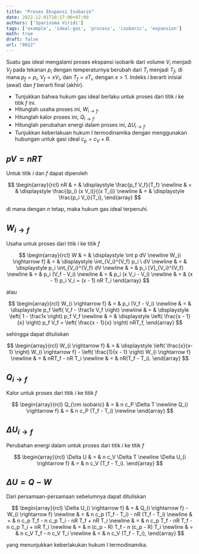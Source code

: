 ```yaml
---
title: "Proses Ekspansi Isobarik"
date: 2022-12-01T18:57:00+07:00
authors: ['Sparisoma Viridi']
tags: ['example', 'ideal-gas', 'process', 'isobaric', 'expansion']
math: true
draft: false
url: "0022"
---
```


Suatu gas ideal mengalami proses ekspansi isobarik dari volume $V_i$ menjadi $V_f$ pada tekanan $p_i$ dengan temperaturnya berubah dari $T_i$ menjadi $T_f$, di mana $p_f = p_i$, $V_f = x V_i$, dan $T_f = x T_i$, dengan $x > 1$. Indeks $i$ berarti inisial (awal) dan $f$ berarti final (akhir).

+ Tunjukkan bahwa hukum gas ideal berlaku untuk proses dari titik $i$ ke titik $f$ ini.
+ Hitunglah usaha proses ini, $W_{i \rightarrow f}$.
+ Hitunglah kalor proses ini, $Q_{i \rightarrow f}$.
+ Hitunglah perubahan energi dalam proses ini, $\Delta U_{i \rightarrow f}$.
+ Tunjukkan keberlakuan hukum I termodinamika dengan menggunakan hubungan untuk gasi ideal $c_p = c_V + R$.


## $pV = nRT$
Untuk titik $i$ dan $f$ dapat diperoleh

$$
\begin{array}{rcl}
nR & = & \displaystyle \frac{p_f V_f}{T_f} \newline
& = & \displaystyle \frac{(p_i) (x V_i)}{(x T_i)} \newline
& = & \displaystyle \frac{p_i V_i}{T_i},
\end{array}
$$

di mana dengan $n$ tetap, maka hukum gas ideal terpenuhi.


## $W_{i \rightarrow f}$
Usaha untuk proses dari titik $i$ ke titik $f$

$$
\begin{array}{rcl}
W & = & \displaystyle \int p dV \newline
W_{i \rightarrow f} & = & \displaystyle \int_{V_i}^{V_f} p_i \ dV \newline
& = & \displaystyle p_i \int_{V_i}^{V_f} dV \newline
& = & p_i [V]_{V_i}^{V_f} \newline
& = & p_i (V_f - V_i) \newline
& = & p_i (x V_i - V_i) \newline
& = & (x - 1) p_i V_i = (x - 1) nR T_i
\end{array}
$$

atau

$$
\begin{array}{rcl}
W_{i \rightarrow f} & = & p_i (V_f - V_i) \newline
& = & \displaystyle p_f \left( V_f - \frac1x V_f \right) \newline
& = & \displaystyle \left( 1 - \frac1x \right) p_f V_f \newline
& = & \displaystyle \left( \frac{x - 1}{x} \right) p_f V_f = \left( \frac{x - 1}{x} \right) nRT_f,
\end{array}
$$

sehingga dapat dituliskan

$$
\begin{array}{rcl}
W_{i \rightarrow f} & = & \displaystyle \left( \frac{x}{x-1} \right) W_{i \rightarrow f} - \left( \frac{1}{x - 1} \right) W_{i \rightarrow f} \newline
& = & nRT_f - nR T_i \newline
& = & nR(T_f - T_i).
\end{array}
$$


## $Q_{i \rightarrow f}$
Kalor untuk proses dari titik $i$ ke titik $f$

$$
\begin{array}{rcl}
Q_{\rm isobaric} & = & n c_P \Delta T \newline
Q_{i \rightarrow f} & = & n c_P (T_f - T_i) \newline
\end{array}
$$


## $\Delta U_{i \rightarrow f}$
Perubahan energi dalam untuk proses dari titik $i$ ke titik $f$

$$
\begin{array}{rcl}
\Delta U & = & n c_V \Delta T \newline
\Delta U_{i \rightarrow f} & = & n c_V (T_f - T_i).
\end{array}
$$


## $\Delta U = Q - W$
Dari persamaan-persamaan sebelumnya dapat dituliskan

$$
\begin{array}{rcl}
\Delta U_{i \rightarrow f} & = & Q_{i \rightarrow f} - W_{i \rightarrow f} \newline
& = & n c_p (T_f - T_i) - nR (T_f - T_i) \newline
& = & n c_p T_f - n c_p T_i - nR T_f + nR T_i \newline
& = & n c_p T_f - nR T_f - n c_p T_i + nR T_i \newline
& = & n (c_p - R) T_f - n (c_p - R) T_i \newline
& = & n c_V T_f - n c_V T_i \newline
& = & n c_V (T_f - T_i),
\end{array}
$$

yang menunjukkan keberlakukan hukum I termodinamika.

